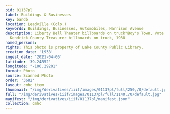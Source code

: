 ```yaml
---
pid: 01137pl
label: Buildings & Businesses
key: bandb
location: Leadville (Colo.)
keywords: Buildings, Businesses, Automobiles, Harrison Avenue
description: Liberty Bell Theater billboards on truck"Boy's Town, Vote for Frank E.
  Kendrick County Treasurer billboards on truck, 1938
named_persons: 
rights: This photo is property of Lake County Public Library.
creation_date: '1938'
ingest_date: '2021-04-06'
latitude: '39.24852'
longitude: "-106.29201"
format: Photo
source: Scanned Photo
order: '3682'
layout: cmhc_item
thumbnail: "/img/derivatives/iiif/images/01137pl/full/250,/0/default.jpg"
full: "/img/derivatives/iiif/images/01137pl/full/1140,/0/default.jpg"
manifest: "/img/derivatives/iiif/01137pl/manifest.json"
collection: cmhc
---
```

